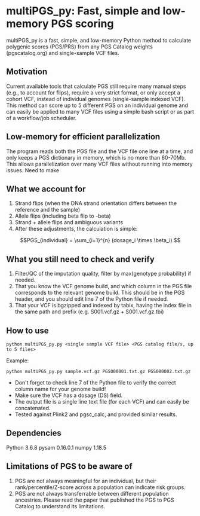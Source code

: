 # multiPGS_py: Fast, simple and low-memory PGS scoring

multiPGS_py is a fast, simple, and low-memory Python method to calculate polygenic scores (PGS/PRS) from any PGS Catalog weights (pgscatalog.org) and single-sample VCF files. 

## Motivation

Current available tools that calculate PGS still require many manual steps (e.g., to account for flips), require a very strict format, or only accept a cohort VCF, instead of individual genomes (single-sample indexed VCF). 
This method can score up to 5 different PGS on an individual genome and can easily be applied to many VCF files using a simple bash script or as part of a workflow/job scheduler. 

## Low-memory for efficient parallelization

The program reads both the PGS file and the VCF file one line at a time, and only keeps a PGS dictionary in memory, which is no more than 60-70Mb. This allows parallelization over many VCF files without running into memory issues. 
Need to make 

## What we account for

1. Strand flips (when the DNA strand orientation differs between the reference and the sample)
2. Allele flips (including beta flip to -beta)
3. Strand + allele flips and ambiguous variants
4. After these adjustments, the calculation is simple:
```math
PGS_{individual} = \sum_{i=1}^{n} (dosage_i \times \beta_i) 
```

## What you still need to check and verify

1. Filter/QC of the imputation quality, filter by max(genotype probability) if needed.
2. That you know the VCF genome build, and which column in the PGS file corresponds to the relevant genome build. This should be in the PGS header, and you should edit line 7 of the Python file if needed.
3. That your VCF is bgzipped and indexed by tabix, having the index file in the same path and prefix (e.g. S001.vcf.gz + S001.vcf.gz.tbi)

## How to use

```
python multiPGS_py.py <single sample VCF file> <PGS catalog file/s, up to 5 files>
```

Example:
```
python multiPGS_py.py sample.vcf.gz PGS000001.txt.gz PGS000002.txt.gz
```

* Don't forget to check line 7 of the Python file to verify the correct column name for your genome build!
* Make sure the VCF has a dosage (DS) field.
* The output file is a single line text file (for each VCF) and can easily be concatenated.
* Tested against Plink2 and pgsc_calc, and provided similar results.

## Dependencies

Python 3.6.8
pysam 0.16.0.1
numpy 1.18.5

## Limitations of PGS to be aware of

1. PGS are not always meaningful for an individual, but their rank/percentile/Z-score across a population can indicate risk groups.
2. PGS are not always transferrable between different population ancestries. Please read the paper that published the PGS to PGS Catalog to understand its limitations.

 
